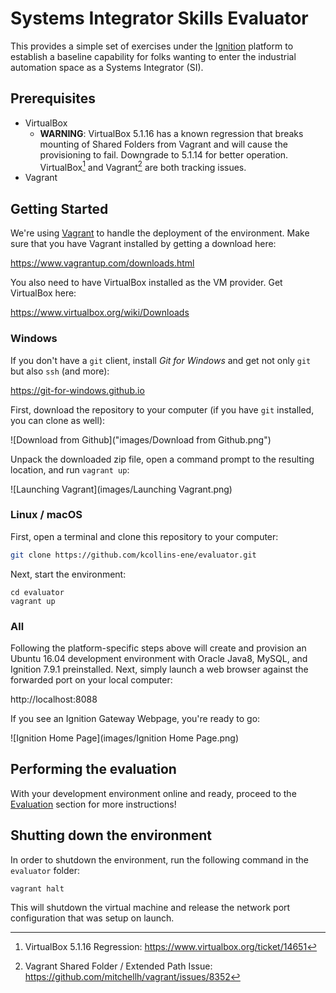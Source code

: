 # Systems Integrator Skills Evaluator
This provides a simple set of exercises under the [Ignition](http://www.inductiveautomation.com) platform to establish a baseline capability for folks wanting to enter the industrial automation space as a Systems Integrator (SI).

## Prerequisites

* VirtualBox
  * **WARNING**: VirtualBox 5.1.16 has a known regression that breaks mounting of Shared Folders from Vagrant and will cause the provisioning to fail.  Downgrade to 5.1.14 for better operation.  VirtualBox[^1] and Vagrant[^2] are both tracking issues.
* Vagrant

## Getting Started

We're using [Vagrant](http://www.vagrantup.com) to handle the deployment of the environment.  Make sure that you have Vagrant installed by getting a download here:

https://www.vagrantup.com/downloads.html

You also need to have VirtualBox installed as the VM provider.  Get VirtualBox here:

https://www.virtualbox.org/wiki/Downloads

### Windows

If you don't have a `git` client, install *Git for Windows* and get not only `git` but also `ssh` (and more):

https://git-for-windows.github.io

First, download the repository to your computer (if you have `git` installed, you can clone as well):

![Download from Github]("images/Download from Github.png")

Unpack the downloaded zip file, open a command prompt to the resulting location, and run `vagrant up`:

![Launching Vagrant](images/Launching Vagrant.png)

### Linux / macOS

First, open a terminal and clone this repository to your computer:

```bash
git clone https://github.com/kcollins-ene/evaluator.git
```

Next, start the environment:

```shell
cd evaluator
vagrant up
```
### All

Following the platform-specific steps above will create and provision an Ubuntu 16.04 development environment with Oracle Java8, MySQL, and Ignition 7.9.1 preinstalled.  Next, simply launch a web browser against the forwarded port on your local computer:

http://localhost:8088

If you see an Ignition Gateway Webpage, you're ready to go:

![Ignition Home Page](images/Ignition Home Page.png)

## Performing the evaluation

With your development environment online and ready, proceed to the [Evaluation](Evaluation.md) section for more instructions!

## Shutting down the environment

In order to shutdown the environment, run the following command in the `evaluator` folder:

```shell
vagrant halt
```

This will shutdown the virtual machine and release the network port configuration that was setup on launch.




[^1]: VirtualBox 5.1.16 Regression: https://www.virtualbox.org/ticket/14651

[^2]: Vagrant Shared Folder / Extended Path Issue: https://github.com/mitchellh/vagrant/issues/8352